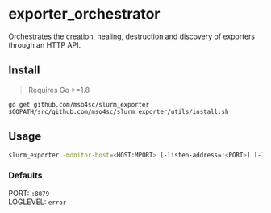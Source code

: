 # exporter_orchestrator

Orchestrates the creation, healing, destruction and discovery of exporters through an HTTP API.

## Install

> Requires Go >=1.8

```
go get github.com/mso4sc/slurm_exporter
$GOPATH/src/github.com/mso4sc/slurm_exporter/utils/install.sh
```

## Usage

```bash
slurm_exporter -monitor-host=<HOST:MPORT> [-listen-address=:<PORT>] [-log.level=<LOGLEVEL>]
```

### Defaults

PORT: `:8079`  
LOGLEVEL: `error`  

